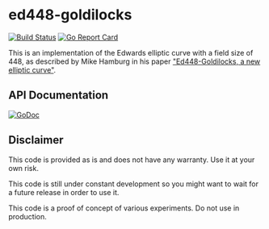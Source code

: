 # ed448-goldilocks

[![Build Status](https://travis-ci.org/otrv4/ed448.svg?branch=master)](https://travis-ci.org/otrv4/ed448)
[![Go Report Card](https://goreportcard.com/badge/github.com/otrv4/ed448)](https://goreportcard.com/report/github.com/otrv4/ed448)

This is an implementation of the Edwards elliptic curve with a field size of
448, as described by Mike Hamburg in his
paper ["Ed448-Goldilocks, a new elliptic curve"](http://csrc.nist.gov/groups/ST/ecc-workshop-2015/papers/session7-hamburg-michael.pdf).

## API Documentation

[![GoDoc](https://godoc.org/github.com/otrv4/ed448?status.svg)](https://godoc.org/github.com/otrv4/ed448)

## Disclaimer
This code is provided as is and does not have any warranty. Use it at your own
risk.

This code is still under constant development so you might want to wait for a
future release in order to use it.

This code is a proof of concept of various experiments. Do not use in production.
